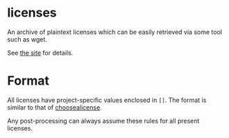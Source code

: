 # licenses

An archive of plaintext licenses which can be easily retrieved via some tool
such as wget.

See [the site](https://tiehuis.github.io/licenses) for details.

# Format

All licenses have project-specific values enclosed in `[]`. The format is
similar to that of [choosealicense](https://github.com/github/choosealicense.com).

Any post-processing can always assume these rules for all present licenses.

